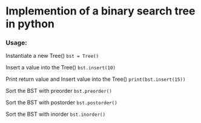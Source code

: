 # Implemention of a binary search tree in python

### Usage:

Instantiate a new Tree()
`bst = Tree()`

Insert a value into the Tree()
`bst.insert(10)`

Print return value and Insert value into the Tree()
`print(bst.insert(15))`

Sort the BST with preorder
`bst.preorder()`

Sort the BST with postorder
`bst.postorder()`

Sort the BST with inorder
`bst.inorder()`

